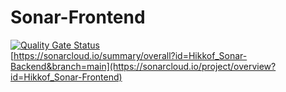 # Sonar-Frontend
[![Quality Gate Status](https://sonarcloud.io/api/project_badges/measure?project=Hikkof_Sonar-Frontend&metric=alert_status)](https://sonarcloud.io/summary/new_code?id=Hikkof_Sonar-Frontend)</br>
[https://sonarcloud.io/summary/overall?id=Hikkof_Sonar-Backend&branch=main](https://sonarcloud.io/project/overview?id=Hikkof_Sonar-Frontend)
